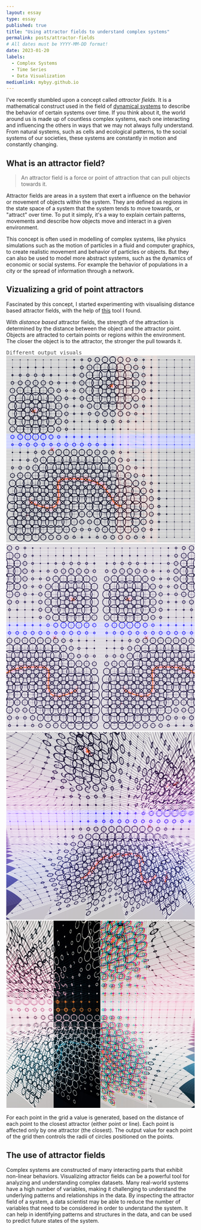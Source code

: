 ```yaml
---
layout: essay
type: essay
published: true
title: "Using attractor fields to understand complex systems"
permalink: posts/attractor-fields
# All dates must be YYYY-MM-DD format!
date: 2023-01-20
labels:
  - Complex Systems
  - Time Series
  - Data Visualization
mediumlink: mybyy.github.io
---
```


I’ve recently stumbled upon a concept called *attractor fields*. It is a mathematical construct used in the field of <a href="https://en.m.wikipedia.org/wiki/Dynamical_systems_theory" target="_blank">dynamical systems</a> to describe the behavior of certain systems over time. If you think about it, the world around us is made up of countless complex systems, each one interacting and influencing the others in ways that we may not always fully understand. From natural systems, such as cells and ecological patterns, to the social systems of our societies, these systems are constantly in motion and constantly changing.

## What is an attractor field? 

> An attractor field is a force or point of attraction that can pull objects towards it.

Attractor fields are areas in a system that exert a influence on the behavior or movement of objects within the system. They are defined as regions in the state space of a system that the system tends to move towards, or "attract" over time. To put it simply, it's a way to explain certain patterns, movements and describe how objects move and interact in a given environment. 

This concept is often used in modelling of complex systems, like physics simulations such as the motion of particles in a fluid and computer graphics, to create realistic movement and behavior of particles or objects. But they can also be used to model more abstract systems, such as the dynamics of economic or social systems. For example the behavior of populations in a city or the spread of information through a network. 

## Vizualizing a grid of point attractors

Fascinated by this concept, I started experimenting with visualising distance based attractor fields, with the help of <a href="https://object-e.net/tools/attractorfields-tools-gh" target="_blank">this</a> tool I found.

With *distance based* attractor fields, the strength of the attraction is determined by the distance between the object and the attractor point. Objects are attracted to certain points or regions within the environment. The closer the object is to the attractor, the stronger the pull towards it. 

<div style="color: #454545; font-family: 'Source Code Pro', monospace;" class="no-bottom"> Different output visuals </div>

<div class="ui small rounded images">
  <img class="ui image" src="/images/attractorfields1.png">
  <img class="ui image" src="/images/attractorfields2.png">
  <img class="ui image" src="/images/attractorfields3.png">
  <img class="ui image" src="/images/attractorfields4.jpg">
</div>

For each point in the grid a value is generated, based on the distance of each point to the closest attractor (either point or line). Each point is affected only by one attractor (the closest). The output value for each point of the grid then controls the radii of circles positioned on the points.

## The use of attractor fields

Complex systems are constructed of many interacting parts that exhibit non-linear behaviors. Visualizing attractor fields can be a powerful tool for analyzing and understanding complex datasets. Many real-world systems have a high number of variables, making it challenging to understand the underlying patterns and relationships in the data. By inspecting the attractor field of a system, a data scientist may be able to reduce the number of variables that need to be considered in order to understand the system. It can help in identifying patterns and structures in the data, and can be used to predict future states of the system. 
